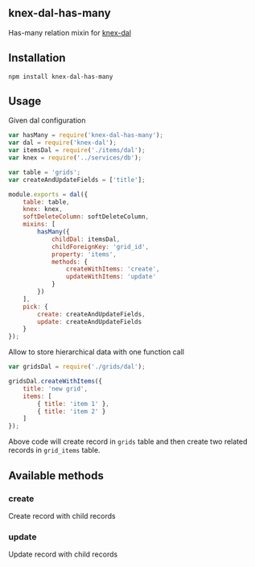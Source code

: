 ## knex-dal-has-many

Has-many relation mixin for [knex-dal](https://github.com/boo1ean/knex-dal)

## Installation

```
npm install knex-dal-has-many
```

## Usage

Given dal configuration

```javascript
var hasMany = require('knex-dal-has-many');
var dal = require('knex-dal');
var itemsDal = require('./items/dal');
var knex = require('../services/db');

var table = 'grids';
var createAndUpdateFields = ['title'];

module.exports = dal({
	table: table,
	knex: knex,
	softDeleteColumn: softDeleteColumn,
	mixins: [
		hasMany({
			childDal: itemsDal,
			childForeignKey: 'grid_id',
			property: 'items',
			methods: {
				createWithItems: 'create',
				updateWithItems: 'update'
			}
		})
	],
	pick: {
		create: createAndUpdateFields,
		update: createAndUpdateFields
	}
});
```

Allow to store hierarchical data with one function call

```javascript
var gridsDal = require('./grids/dal');

gridsDal.createWithItems({
	title: 'new grid',
	items: [
		{ title: 'item 1' },
		{ title: 'item 2' }
	]
});
```
Above code will create record in `grids` table and then create two related records in `grid_items` table.

## Available methods

### create

Create record with child records

### update

Update record with child records
